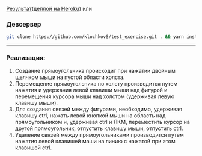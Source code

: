 [Результат(деплой на Heroku)](https://boiling-harbor-35158.herokuapp.com)
или 
### Девсервер
```bash
git clone https://github.com/klochkovS/test_exercise.git . && yarn install && yarn build
```
---

### Реализация:
1) Создание прямоугольника происходит при нажатии двойным щелчком мыши на пустой области холста.
2) Перемещение прямоугольника по холсту производится путем нажатия и удержания левой клавиши мыши над фигурой и перемещения курсора мыши над холстом (удерживая левую клавишу мыши).
3) Для создания связей между фигурами, необходимо, удерживая клавишу ctrl, нажать левой кнопкой мыши на область над прямоугольником и, удерживая ctrl и ЛКМ, переместить курсор на другой прямоугольник, отпустить клавишу мыши, отпустить ctrl.
4) Удаление связей между прямоугольниками производится путем нажатия левой клавишей маши на линию с нажатой при этом клавишей ctrl.